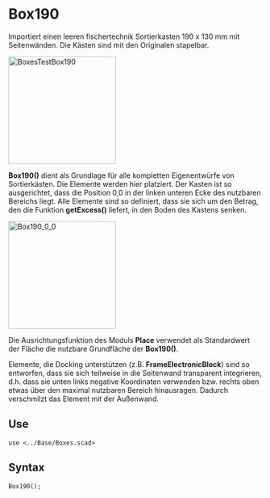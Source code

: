 # Box190

Importiert einen leeren fischertechnik Sortierkasten 190 x 130 mm mit Seitenwänden. Die Kästen sind mit den Originalen stapelbar.

<img width="213" alt="BoxesTestBox190" src="https://user-images.githubusercontent.com/48654609/167302351-2f8a0f3a-f97c-42da-8700-d37a830e47ae.png">

__Box190()__ dient als Grundlage für alle kompletten Eigenentwürfe von Sortierkästen. Die Elemente werden hier platziert. Der Kasten ist so ausgerichtet, dass die Position 0,0 in der linken unteren Ecke des nutzbaren Bereichs liegt. Alle Elemente sind so definiert, dass sie sich um den Betrag, den die Funktion __getExcess()__ liefert, in den Boden des Kastens senken.

<img width="213" alt="Box190_0_0" src="https://user-images.githubusercontent.com/48654609/167302803-74f07327-a29c-41f1-82d9-c7df72757afa.png">

Die Ausrichtungsfunktion des Moduls __Place__ verwendet als Standardwert der Fläche die nutzbare Grundfläche der __Box190()__.

Elemente, die Docking unterstützen (z.B. __FrameElectronicBlock__) sind so entworfen, dass sie sich teilweise in die Seitenwand transparent integrieren, d.h. dass sie unten links negative Koordinaten verwenden bzw. rechts oben etwas über den maximal nutzbaren Bereich hinausragen. Dadurch verschmilzt das Element mit der Außenwand.

## Use
<pre><code>use &lt;../Base/Boxes.scad&gt;</pre></code>

## Syntax
<pre><code>Box190();
</pre></code>
